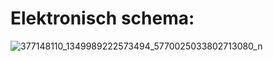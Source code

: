 # Elektronisch schema:

![377148110_1349989222573494_5770025033802713080_n](https://github.com/jorenverdegem/Linefollower/assets/146443076/f1865c00-7ce1-4b85-9827-f558e22bfa6a)
